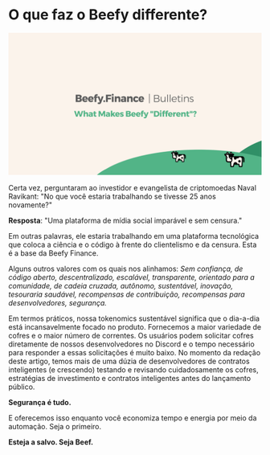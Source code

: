 # O que faz o Beefy differente?

![](../../.gitbook/assets/bulletin-what-makes-beefy-different.png)

Certa vez, perguntaram ao investidor e evangelista de criptomoedas Naval Ravikant: "No que você estaria trabalhando se tivesse 25 anos novamente?"

**Resposta**: "Uma plataforma de mídia social imparável e sem censura."&#x20;

Em outras palavras, ele estaria trabalhando em uma plataforma tecnológica que coloca a ciência e o código à frente do clientelismo e da censura. Esta é a base da Beefy Finance.&#x20;

Alguns outros valores com os quais nos alinhamos: _Sem confiança, de código aberto, descentralizado, escalável, transparente, orientado para a comunidade, de cadeia cruzada, autônomo, sustentável, inovação, tesouraria saudável, recompensas de contribuição, recompensas para desenvolvedores, segurança._&#x20;

Em termos práticos, nossa tokenomics sustentável significa que o dia-a-dia está incansavelmente focado no produto. Fornecemos a maior variedade de cofres e o maior número de correntes. Os usuários podem solicitar cofres diretamente de nossos desenvolvedores no Discord e o tempo necessário para responder a essas solicitações é muito baixo. No momento da redação deste artigo, temos mais de uma dúzia de desenvolvedores de contratos inteligentes (e crescendo) testando e revisando cuidadosamente os cofres, estratégias de investimento e contratos inteligentes antes do lançamento público.&#x20;

**Segurança é tudo.**&#x20;

E oferecemos isso enquanto você economiza tempo e energia por meio da automação. Seja o primeiro.&#x20;

**Esteja a salvo. Seja Beef.**
